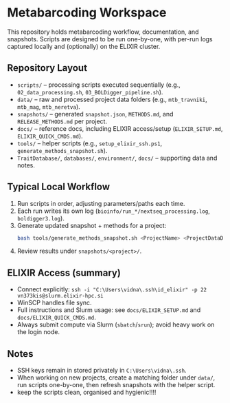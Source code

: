 # Metabarcoding Workspace

This repository holds metabarcoding workflow, documentation, and snapshots. Scripts are designed to be run one-by-one, with per-run logs captured locally and (optionally) on the ELIXIR cluster.

## Repository Layout

- `scripts/` – processing scripts executed sequentially (e.g., `02_data_processing.sh`, `03_BOLDigger_pipeline.sh`).
- `data/` – raw and processed project data folders (e.g., `mtb_travniki`, `mtb_mag`, `mtb_neretva`).
- `snapshots/` – generated `snapshot.json`, `METHODS.md`, and `RELEASE_METHODS.md` per project.
- `docs/` – reference docs, including ELIXIR access/setup (`ELIXIR_SETUP.md`, `ELIXIR_QUICK_CMDS.md`).
- `tools/` – helper scripts (e.g., `setup_elixir_ssh.ps1`, `generate_methods_snapshot.sh`).
- `TraitDatabase/`, `databases/`, `environment/`, `docs/` – supporting data and notes.

## Typical Local Workflow

1. Run scripts in order, adjusting parameters/paths each time.
2. Each run writes its own log (`bioinfo/run_*/nextseq_processing.log`, `boldigger3.log`).
3. Generate updated snapshot + methods for a project:
   ```bash
   bash tools/generate_methods_snapshot.sh <ProjectName> <ProjectDataDir>
   ```
4. Review results under `snapshots/<project>/`.

## ELIXIR Access (summary)

- Connect explicitly: `ssh -i "C:\Users\vidna\.ssh\id_elixir" -p 22 vn373kis@slurm.elixir-hpc.si`
- WinSCP handles file sync.
- Full instructions and Slurm usage: see `docs/ELIXIR_SETUP.md` and `docs/ELIXIR_QUICK_CMDS.md`.
- Always submit compute via Slurm (`sbatch`/`srun`); avoid heavy work on the login node.

## Notes

- SSH keys remain in stored privately in `C:\Users\vidna\.ssh`.
- When working on new projects, create a matching folder under `data/`, run scripts one-by-one, then refresh snapshots with the helper script.
- keep the scripts clean, organised and hygienic!!!!
